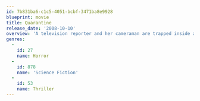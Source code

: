 ```yaml
---
id: 7b831ba6-c1c5-4051-bcbf-3471ba8e9928
blueprint: movie
title: Quarantine
release_date: '2008-10-10'
overview: 'A television reporter and her cameraman are trapped inside a building quarantined by the CDC after the outbreak of a mysterious virus which turns humans into bloodthirsty killers.'
genres:
  -
    id: 27
    name: Horror
  -
    id: 878
    name: 'Science Fiction'
  -
    id: 53
    name: Thriller
---
```

